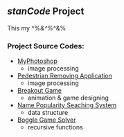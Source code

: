 ## *stanCode* Project
This my ^%*&^%*^&%

### Project Source Codes:
* [MyPhotoshop]()
  - image processing
* [Pedestrian Removing Application]()
  - image processing
* [Breakout Game]()
  - animation & game designing
* [Name Popularity Seaching System]()
  - data structure
* [Boggle Game Solver]()
  - recursive functions

